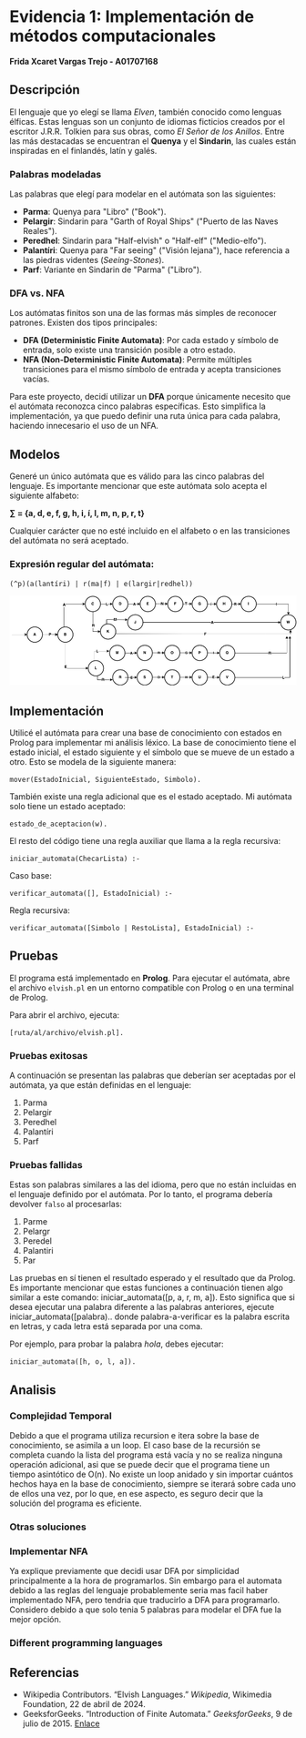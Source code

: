 # Evidencia 1: Implementación de métodos computacionales

**Frida Xcaret Vargas Trejo - A01707168**

## Descripción

El lenguaje que yo elegí se llama *Elven*, también conocido como lenguas élficas. Estas lenguas son un conjunto de idiomas ficticios creados por el escritor J.R.R. Tolkien para sus obras, como *El Señor de los Anillos*. Entre las más destacadas se encuentran el **Quenya** y el **Sindarin**, las cuales están inspiradas en el finlandés, latín y galés.

### Palabras modeladas

Las palabras que elegí para modelar en el autómata son las siguientes:

- **Parma**: Quenya para "Libro" ("Book").
- **Pelargir**: Sindarin para "Garth of Royal Ships" ("Puerto de las Naves Reales").
- **Peredhel**: Sindarin para "Half-elvish" o "Half-elf" ("Medio-elfo").
- **Palantíri**: Quenya para "Far seeing" ("Visión lejana"), hace referencia a las piedras videntes (*Seeing-Stones*).
- **Parf**: Variante en Sindarin de "Parma" ("Libro").

### DFA vs. NFA

Los autómatas finitos son una de las formas más simples de reconocer patrones. Existen dos tipos principales:

- **DFA (Deterministic Finite Automata)**: Por cada estado y símbolo de entrada, solo existe una transición posible a otro estado.
- **NFA (Non-Deterministic Finite Automata)**: Permite múltiples transiciones para el mismo símbolo de entrada y acepta transiciones vacías.

Para este proyecto, decidí utilizar un **DFA** porque únicamente necesito que el autómata reconozca cinco palabras específicas. Esto simplifica la implementación, ya que puedo definir una ruta única para cada palabra, haciendo innecesario el uso de un NFA.


## Modelos

Generé un único autómata que es válido para las cinco palabras del lenguaje. Es importante mencionar que este autómata solo acepta el siguiente alfabeto:

**∑ = {a, d, e, f, g, h, i, í, l, m, n, p, r, t}**

Cualquier carácter que no esté incluido en el alfabeto o en las transiciones del autómata no será aceptado.

### Expresión regular del autómata:

```
(^p)(a(lantíri) | r(ma|f) | e(largir|redhel))
```

![Autómata](/automata.png)


## Implementación
Utilicé el autómata para crear una base de conocimiento con estados en Prolog para implementar mi análisis léxico. La base de conocimiento tiene el estado inicial, el estado siguiente y el símbolo que se mueve de un estado a otro. Esto se modela de la siguiente manera:
```
mover(EstadoInicial, SiguienteEstado, Simbolo).
```
También existe una regla adicional que es el estado aceptado. Mi autómata solo tiene un estado aceptado:
```
estado_de_aceptacion(w).
```
El resto del código tiene una regla auxiliar que llama a la regla recursiva:
```
iniciar_automata(ChecarLista) :-
```
Caso base: 
```
verificar_automata([], EstadoInicial) :-
```
Regla recursiva: 
```
verificar_automata([Simbolo | RestoLista], EstadoInicial) :-
```
## Pruebas
El programa está implementado en **Prolog**. Para ejecutar el autómata, abre el archivo `elvish.pl` en un entorno compatible con Prolog o en una terminal de Prolog. 

Para abrir el archivo, ejecuta:

```
[ruta/al/archivo/elvish.pl].
```

### Pruebas exitosas

A continuación se presentan las palabras que deberían ser aceptadas por el autómata, ya que están definidas en el lenguaje:

1. Parma
2. Pelargir
3. Peredhel
4. Palantíri
5. Parf

### Pruebas fallidas

Estas son palabras similares a las del idioma, pero que no están incluidas en el lenguaje definido por el autómata. Por lo tanto, el programa debería devolver `falso` al procesarlas:

1. Parme
2. Pelargr
3. Peredel
4. Palantiri
5. Par

Las pruebas en sí tienen el resultado esperado y el resultado que da Prolog. Es importante mencionar que estas funciones a continuación tienen algo similar a este comando: iniciar_automata([p, a, r, m, a]). Esto significa que si desea ejecutar una palabra diferente a las palabras anteriores, ejecute iniciar_automata([palabra).. donde palabra-a-verificar es la palabra escrita en letras, y cada letra está separada por una coma.

Por ejemplo, para probar la palabra *hola*, debes ejecutar:

```
iniciar_automata([h, o, l, a]).
```
## Analisis
### Complejidad Temporal
Debido a que el programa utiliza recursion e itera sobre la base de conocimiento, se asimila a un loop. El caso base de la recursión se completa cuando la lista del programa está vacía y no se realiza ninguna operación adicional, asi que se puede decir que el programa tiene un tiempo asintótico de O(n). No existe un loop anidado y sin importar cuántos hechos haya en la base de conocimiento, siempre se iterará sobre cada uno de ellos una vez, por lo que, en ese aspecto, es seguro decir que la solución del programa es eficiente.
### Otras soluciones
### Implementar NFA
Ya explique previamente que decidi usar DFA por simplicidad principalmente a la hora de programarlos. Sin embargo para el automata debido a las reglas del lenguaje probablemente seria mas facil haber implementado NFA, pero tendria que traducirlo a DFA para programarlo. Considero debido a que solo tenia 5 palabras para modelar el DFA fue la mejor opción. 

### Different programming languages


## Referencias

- Wikipedia Contributors. “Elvish Languages.” *Wikipedia*, Wikimedia Foundation, 22 de abril de 2024.
- GeeksforGeeks. “Introduction of Finite Automata.” *GeeksforGeeks*, 9 de julio de 2015. [Enlace](https://www.geeksforgeeks.org/introduction-of-finite-automata/)





